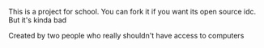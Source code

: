 This is a project for school.
You can fork it if you want its open source idc.
But it's kinda bad

Created by two people who really shouldn't have access to computers
